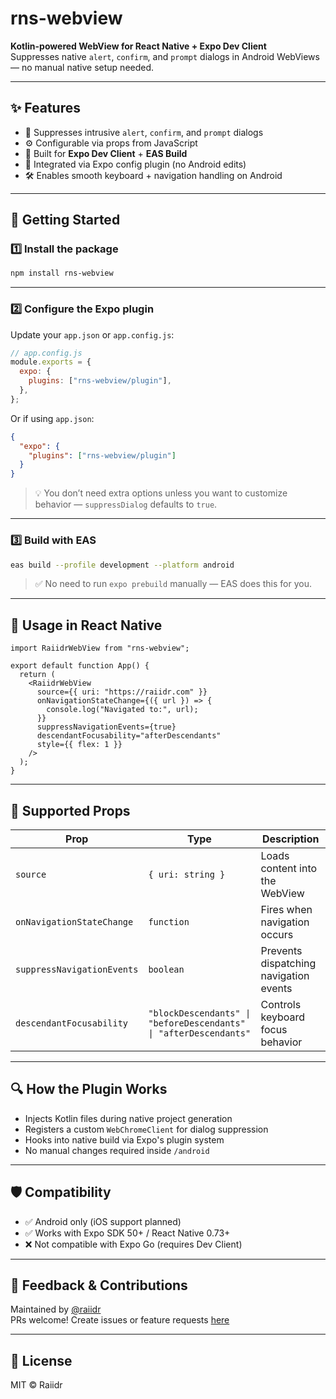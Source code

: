# rns-webview

**Kotlin-powered WebView for React Native + Expo Dev Client**  
Suppresses native `alert`, `confirm`, and `prompt` dialogs in Android WebViews — no manual native setup needed.

---

## ✨ Features

- 🧠 Suppresses intrusive `alert`, `confirm`, and `prompt` dialogs
- ⚙️ Configurable via props from JavaScript
- 🚀 Built for **Expo Dev Client** + **EAS Build**
- 🔌 Integrated via Expo config plugin (no Android edits)
- 🛠 Enables smooth keyboard + navigation handling on Android

---

## 🚀 Getting Started

### 1️⃣ Install the package

```bash
npm install rns-webview
```

---

### 2️⃣ Configure the Expo plugin

Update your `app.json` or `app.config.js`:

```js
// app.config.js
module.exports = {
  expo: {
    plugins: ["rns-webview/plugin"],
  },
};
```

Or if using `app.json`:

```json
{
  "expo": {
    "plugins": ["rns-webview/plugin"]
  }
}
```

> 💡 You don’t need extra options unless you want to customize behavior — `suppressDialog` defaults to `true`.

---

### 3️⃣ Build with EAS

```bash
eas build --profile development --platform android
```

> ✅ No need to run `expo prebuild` manually — EAS does this for you.

---

## 📱 Usage in React Native

```tsx
import RaiidrWebView from "rns-webview";

export default function App() {
  return (
    <RaiidrWebView
      source={{ uri: "https://raiidr.com" }}
      onNavigationStateChange={({ url }) => {
        console.log("Navigated to:", url);
      }}
      suppressNavigationEvents={true}
      descendantFocusability="afterDescendants"
      style={{ flex: 1 }}
    />
  );
}
```

---

## 🔧 Supported Props

| Prop                       | Type                                                              | Description                            |
| -------------------------- | ----------------------------------------------------------------- | -------------------------------------- |
| `source`                   | `{ uri: string }`                                                 | Loads content into the WebView         |
| `onNavigationStateChange`  | `function`                                                        | Fires when navigation occurs           |
| `suppressNavigationEvents` | `boolean`                                                         | Prevents dispatching navigation events |
| `descendantFocusability`   | `"blockDescendants" \| "beforeDescendants" \| "afterDescendants"` | Controls keyboard focus behavior       |

---

## 🔍 How the Plugin Works

- Injects Kotlin files during native project generation
- Registers a custom `WebChromeClient` for dialog suppression
- Hooks into native build via Expo's plugin system
- No manual changes required inside `/android`

---

## 🛡 Compatibility

- ✅ Android only (iOS support planned)
- ✅ Works with Expo SDK 50+ / React Native 0.73+
- ❌ Not compatible with Expo Go (requires Dev Client)

---

## 💬 Feedback & Contributions

Maintained by [@raiidr](https://github.com/raiidr)  
PRs welcome! Create issues or feature requests [here](https://github.com/raiidr/rns-webview/issues)

---

## 📄 License

MIT © Raiidr
